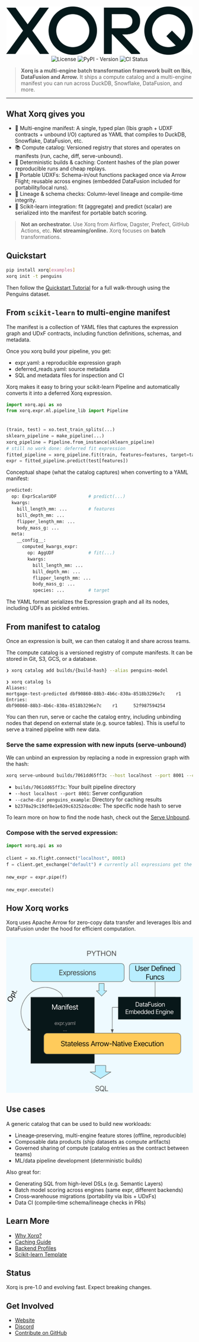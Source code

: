 <div align="center">

![Xorq Logo](docs/images/Xorq_WordMark_RGB_Midnight.png)
![License](https://img.shields.io/github/license/xorq-labs/xorq)
![PyPI - Version](https://img.shields.io/pypi/v/xorq)
![CI Status](https://img.shields.io/github/actions/workflow/status/xorq-labs/xorq/ci-test.yml)

</div>

> **Xorq is a multi‑engine batch transformation framework built on Ibis,
> DataFusion and Arrow.**
> It ships a compute catalog and a multi-engine manifest you can run
> across DuckDB, Snowflake, DataFusion, and more.

---

## What Xorq gives you

- 🧭 Multi-engine manifest: A single, typed plan (Ibis graph + UDXF
contracts + unbound I/O) captured as YAML that compiles to DuckDB, Snowflake,
DataFusion, etc.
- 📚 Compute catalog: Versioned registry that stores and
operates on manifests (run, cache, diff, serve-unbound).
- 🔁 Deterministic builds & caching: Content hashes of the plan power
reproducible runs and cheap replays.
- 🧩 Portable UDXFs: Schema-in/out functions packaged once via Arrow Flight; reusable across
engines (embedded DataFusion included for portability/local runs).
- 🔬 Lineage & schema checks: Column-level lineage and compile-time integrity.
- 🤖 Scikit-learn integration: fit (aggregate) and predict (scalar) are
serialized into the manifest for portable batch scoring.

> **Not an orchestrator.** Use Xorq from Airflow, Dagster, Prefect, GitHub
> Actions, etc.
> **Not streaming/online.** Xorq focuses on **batch** transformations.


## Quickstart

```bash
pip install xorq[examples]
xorq init -t penguins
```

Then follow the [Quickstart
Tutorial](https://docs.xorq.dev/tutorials/getting_started/quickstart) for a
full walk-through using the Penguins dataset.

## From `scikit-learn` to multi-engine manifest

The manifest is a collection of YAML files that captures the expression graph and
UDxF contracts, including function definitions, schemas, and metadata.

Once you xorq build your pipeline, you get:

- expr.yaml: a reproducible expression graph
- deferred_reads.yaml: source metadata
- SQL and metadata files for inspection and CI

Xorq makes it easy to bring your scikit-learn Pipeline and automatically
converts it into a deferred Xorq expression.

```python
import xorq.api as xo
from xorq.expr.ml.pipeline_lib import Pipeline


(train, test) = xo.test_train_splits(...)
sklearn_pipeline = make_pipeline(...)
xorq_pipeline = Pipeline.from_instance(sklearn_pipeline)
# still no work done: deferred fit expression
fitted_pipeline = xorq_pipeline.fit(train, features=features, target=target)
expr = fitted_pipeline.predict(test[features])
```

Conceptual shape (what the catalog captures) when converting to a YAML manifest:

```bash
predicted:
  op: ExprScalarUDF            # predict(...)
  kwargs:
    bill_length_mm: ...        # features
    bill_depth_mm: ...
    flipper_length_mm: ...
    body_mass_g: ...
  meta:
    __config__:
      computed_kwargs_expr:
        op: AggUDF             # fit(...)
        kwargs:
          bill_length_mm: ...
          bill_depth_mm: ...
          flipper_length_mm: ...
          body_mass_g: ...
          species: ...         # target
```
The YAML format serializes the Expression graph and all its nodes, including
UDFs as pickled entries.

## From manifest to catalog

Once an expression is built, we can then catalog it and share across teams.

The compute catalog is a versioned registry of compute manifests. It can be
stored in Git, S3, GCS, or a database.

```bash
❯ xorq catalog add builds/{build-hash} --alias penguins-model
```

```
❯ xorq catalog ls
Aliases:
mortgage-test-predicted dbf90860-88b3-4b6c-830a-8518b3296e7c    r1
Entries:
dbf90860-88b3-4b6c-830a-8518b3296e7c    r1      52f987594254
```

You can then run, serve or cache the catalog entry, including unbinding nodes
that depend on external state (e.g. source tables). This is useful to serve a
trained pipeline with new data.

### Serve the same expression with new inputs (serve-unbound)

We can unbind an expression by replacing a node in expression graph with the hash:

```bash
xorq serve-unbound builds/7061dd65ff3c --host localhost --port 8001 --cache-dir penguins_example b2370a29c19df8e1e639c63252dacd0e
```
- `builds/7061dd65ff3c`: Your built pipeline directory
- `--host localhost --port 8001`: Server configuration
- `--cache-dir penguins_example`: Directory for caching results
- `b2370a29c19df8e1e639c63252dacd0e`: The specific node hash to serve

To learn more on how to find the node hash, check out the [Serve Unbound](https://docs.xorq.dev/tutorials/getting_started/quickstart#finding-the-node-hash).

### Compose with the served expression:

```python
import xorq.api as xo

client = xo.flight.connect("localhost", 8001)
f = client.get_exchange("default") # currently all expressions get the default name

new_expr = expr.pipe(f)

new_expr.execute()
```

## How Xorq works

Xorq uses Apache Arrow for zero-copy data transfer and leverages Ibis and
DataFusion under the hood for efficient computation.

![Xorq Architecture](docs/images/how-xorq-works-2.png)

## Use cases

A generic catalog that can be used to build new workloads:

- Lineage‑preserving, multi-engine feature stores (offline, reproducible)
- Composable data products (ship datasets as compute artifacts)
- Governed sharing of compute (catalog entries as the contract between teams)
- ML/data pipeline development (deterministic builds)


Also great for:

- Generating SQL from high-level DSLs (e.g. Semantic Layers)
- Batch model scoring across engines (same expr, different backends)
- Cross‑warehouse migrations (portability via Ibis + UDxFs)
- Data CI (compile‑time schema/lineage checks in PRs)


## Learn More

* [Why Xorq?](https://docs.xorq.dev/#why-xorq)
* [Caching Guide](https://docs.xorq.dev/core_concepts/caching)
* [Backend Profiles](https://docs.xorq.dev/api_reference/backend_configuration/profiles_api)
* [Scikit-learn Template](https://github.com/xorq-labs/xorq-template-sklearn)

## Status

Xorq is pre-1.0 and evolving fast. Expect breaking changes.

## Get Involved

* [Website](https://www.xorq.dev)
* [Discord](https://discord.gg/8Kma9DhcJG)
* [Contribute on GitHub](https://github.com/xorq-labs/xorq)
